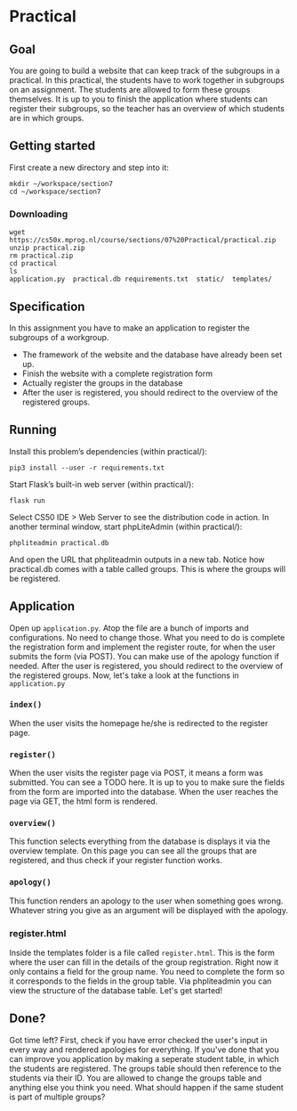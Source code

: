 # Practical

## Goal

You are going to build a website that can keep track of the subgroups in a practical. In this practical, the students have to work together in subgroups on an assignment. The students are allowed to form these groups themselves. It is up to you to finish the application where students can register their subgroups, so the teacher has an overview of which students are in which groups.

## Getting started

First create a new directory and step into it:

    mkdir ~/workspace/section7
    cd ~/workspace/section7

### Downloading

    wget https://cs50x.mprog.nl/course/sections/07%20Practical/practical.zip
    unzip practical.zip
    rm practical.zip
    cd practical
    ls
    application.py  practical.db requirements.txt  static/  templates/

## Specification

In this assignment you have to make an application to register the subgroups of a workgroup.

- The framework of the website and the database have already been set up.
- Finish the website with a complete registration form
- Actually register the groups in the database
- After the user is registered, you should redirect to the overview of the registered groups.

## Running

Install this problem’s dependencies (within practical/):

    pip3 install --user -r requirements.txt

Start Flask’s built-in web server (within practical/):

    flask run

Select CS50 IDE > Web Server to see the distribution code in action.
In another terminal window, start phpLiteAdmin (within practical/):

    phpliteadmin practical.db

And open the URL that phpliteadmin outputs in a new tab. Notice how practical.db comes with a table called groups. This is where the groups will be registered.

## Application

Open up `application.py`. Atop the file are a bunch of imports and configurations. No need to change those.
What you need to do is complete the registration form and implement the register route, for when the user submits the form (via POST). You can make use of the apology function if needed.
After the user is registered, you should redirect to the overview of the registered groups.
Now, let's take a look at the functions in `application.py`

### `index()`

When the user visits the homepage he/she is redirected to the register page.

### `register()`

When the user visits the register page via POST, it means a form was submitted. You can see a TODO here. It is up to you to make sure the fields from the form are imported into the database.
When the user reaches the page via GET, the html form is rendered.

### `overview()`

This function selects everything from the database is displays it via the overview template. On this page you can see all the groups that are registered, and thus check if your register function works.

### `apology()`

This function renders an apology to the user when something goes wrong. Whatever string you give as an argument will be displayed with the apology.

### register.html

Inside the templates folder is a file called `register.html`. This is the form where the user can fill in the details of the group registration. Right now it only contains a field for the group name. You need to complete the form so it corresponds to the fields in the group table. Via phpliteadmin you can view the structure of the database table.
Let's get started!

## Done?

Got time left? First, check if you have error checked the user's input in every way and rendered apologies for everything. 
If you've done that you can improve you application by making a seperate student table, in which the students are registered. The groups table should then reference to the students via their ID. You are allowed to change the groups table and anything else you think you need. What should happen if the same student is part of multiple groups?

